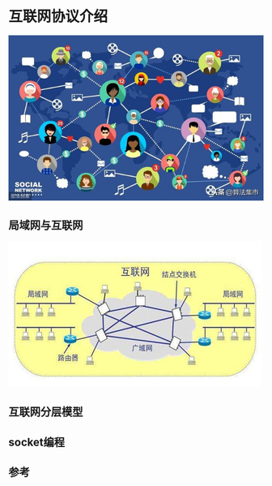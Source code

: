 # 互联网协议介绍

![](../image/internerte.jpeg)



## 局域网与互联网

![](../image/wlan.jpeg)


## 互联网分层模型



## socket编程



## 参考




